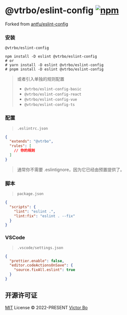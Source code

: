 # @vtrbo/eslint-config [![npm](https://img.shields.io/npm/v/@vtrbo/eslint-config?color=a1b858&label=)](https://npmjs.com/package/@vtrbo/eslint-config)

Forked from [antfu/eslint-config](https://github.com/antfu/eslint-config)

### 安装
```shell
@vtrbo/eslint-config

npm install -D eslint @vtrbo/eslint-config
# or
# yarn install -D eslint @vtrbo/eslint-config
# pnpm install -D eslint @vtrbo/eslint-config
```
> 或者引入单独的规则配置
> - `@vtrbo/eslint-config-basic`
> - `@vtrbo/eslint-config-react`
> - `@vtrbo/eslint-config-vue`
> - `@vtrbo/eslint-config-ts`

### 配置
> `.eslintrc.json`
```json
{
  "extends": "@vtrbo",
  "rules": [
    // 你的规则
  ]
}
```

> 通常你不需要 .eslintignore，因为它已经由预置提供了。

### 脚本
> `package.json`

```json
{
  "scripts": {
    "lint": "eslint .",
    "lint:fix": "eslint . --fix"
  }
}
```

### VSCode
> `.vscode/settings.json`
> 
```json
{
  "prettier.enable": false,
  "editor.codeActionsOnSave": {
    "source.fixAll.eslint": true
  }
}
```

## 开源许可证

[MIT](./LICENSE) License &copy; 2022-PRESENT [Victor Bo](https://github.com/vtrbo)
